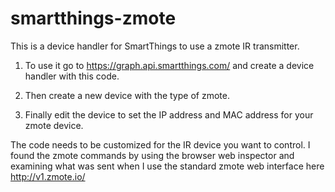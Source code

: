# smartthings-zmote

This is a device handler for SmartThings to use a zmote IR transmitter.

1. To use it go to https://graph.api.smartthings.com/ and create a device handler with this code.

2. Then create a new device with the type of zmote.

3. Finally edit the device to set the IP address and MAC address for your zmote device.

The code needs to be customized for the IR device you want to control.
I found the zmote commands by using the browser web inspector and examining what was sent when I use the standard zmote web interface here http://v1.zmote.io/
